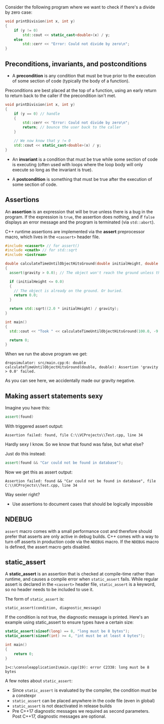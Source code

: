 Consider the following program where we want to check if there's a divide by zero case:

```cpp
void printDivision(int x, int y)
{
    if (y != 0)
        std::cout << static_cast<double>(x) / y;
    else
        std::cerr << "Error: Could not divide by zero\n";
}
```

## Preconditions, invariants, and postconditions

- A **precondition** is any condition that must be true prior to the execution of some section of code (typically the body of a function).

Preconditions are best placed at the top of a function, using an early return to return back to the caller if the precondition isn't met.

```cpp
void printDivision(int x, int y)
{
    if (y == 0) // handle
    {
        std::cerr << "Error: Could not divide by zero\n";
        return; // bounce the user back to the caller
    }

    // We now know that y != 0
    std::cout << static_cast<double>(x) / y;
}
```

- An **invariant** is a condition that must be true while some section of code is executing (often used with loops where the loop body will only execute so long as the invariant is true).

- A **postcondition** is something that must be true after the execution of some section of code.

## Assertions

An **assertion** is an expression that will be true unless there is a bug in the program. If the expression is `true`, the assertion does nothing, and if `false` displays an error message and the program is terminated (via `std::abort`).

C++ runtime assertions are implemented via the **assert** preprocessor macro, which lives in the `<cassert>` header file.

```cpp
#include <cassert> // for assert()
#include <cmath> // for std::sqrt
#include <iostream>

double calculateTimeUntilObjectHitsGround(double initialHeight, double gravity)
{
  assert(gravity > 0.0); // The object won't reach the ground unless there is positive gravity.

  if (initialHeight <= 0.0)
  {
    // The object is already on the ground. Or buried.
    return 0.0;
  }

  return std::sqrt((2.0 * initialHeight) / gravity);
}

int main()
{
  std::cout << "Took " << calculateTimeUntilObjectHitsGround(100.0, -9.8) << " second(s)\n";

  return 0;
}
```

When we run the above program we get:
```
dropsimulator: src/main.cpp:6: double calculateTimeUntilObjectHitsGround(double, double): Assertion 'gravity > 0.0' failed.
```

As you can see here, we accidentally made our gravity negative.

## Making assert statements sexy

Imagine you have this:
```cpp
assert(found)
```

With triggered assert output:
```
Assertion failed: found, file C:\\VCProjects\\Test.cpp, line 34
```

Hardly sexy I know. So we know that found was false, but what else?

Just do this instead:
```cpp
assert(found && "Car could not be found in database");
```

Now we get this as assert output:
```
Assertion failed: found && "Car could not be found in database", file C:\\VCProjects\\Test.cpp, line 34
```

Way sexier right?

- Use assertions to document cases that should be logically impossible

## NDEBUG

`assert` macro comes with a small performance cost and therefore should prefer that asserts are only active in debug builds. C++ comes with a way to turn off asserts in production code via the `NDEBUG` macro. If the `NDEBUG` macro is defined, the assert macro gets disabled.

## static_assert

A **static_assert** is an assertion that is checked at compile-time rather than runtime, and causes a compile error when `static_assert` fails. While regular assert is declared in the `<cassert>` header file, `static_assert` is a keyword, so no header needs to be included to use it.

The form of `static_assert` is:

```
static_assert(condition, diagnostic_message)
```

If the condition is not true, the diagnostic message is printed. Here's an example using static_assert to ensure types have a certain size:

```cpp
static_assert(sizeof(long) == 8, "long must be 8 bytes");
static_assert(sizeof(int) >= 4, "int must be at least 4 bytes");

int main()
{
    return 0;
}
```

```
1>c:\consoleapplication1\main.cpp(19): error C2338: long must be 8 bytes
```

A few notes about `static_assert`:
- Since `static_assert` is evaluated by the compiler, the condition must be a constexpr
- `static_assert` can be placed anywhere in the code file (even in global)
- `static_assert` is not deactivated in release builds
- Pre C++17 diagnostic messages we required as second parameters. Post C++17, diagnostic messages are optional.


